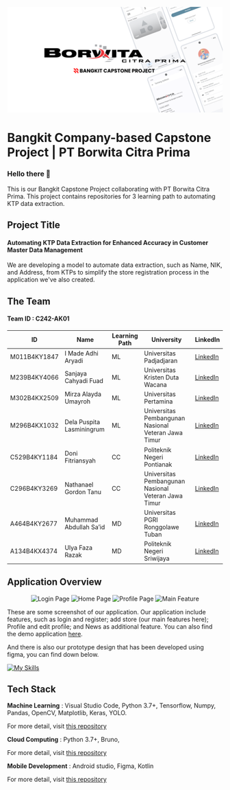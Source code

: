 ![Screenshot](https://raw.githubusercontent.com/Capstone-Borwita/mobile-development-path/refs/heads/master/assets/cover.png)

# Bangkit Company-based Capstone Project | PT Borwita Citra Prima

### Hello there 🙌
This is our Bangkit Capstone Project collaborating with PT Borwita Citra Prima. This project contains repositories for 3 learning path to automating KTP data extraction.

## Project Title 
#### **Automating KTP Data Extraction for Enhanced Accuracy in Customer Master Data Management**
We are developing a model to automate data extraction, such as Name, NIK, and Address, from KTPs to simplify the store registration process in the application we've also created.

## The Team
#### Team ID : C242-AK01
| ID  | Name | Learning Path | University | LinkedIn |
| ------------- | ------------- | ------------- | ------------- |------------- | 
| M011B4KY1847  | I Made Adhi Aryadi   | ML | Universitas Padjadjaran | [LinkedIn](https://www.linkedin.com/in/i-made-adhi-aryadi-48a0bb1a1) |
| M239B4KY4066  | Sanjaya Cahyadi Fuad  | ML | Universitas Kristen Duta Wacana | [LinkedIn](https://www.linkedin.com/in/sanjaya-cahyadi-fuad) |
| M302B4KX2509  | Mirza Alayda Umayroh  | ML | Universitas Pertamina | [LinkedIn](https://www.linkedin.com/in/mirzaalaydaumayroh) |
| M296B4KX1032  | Dela Puspita Lasminingrum | ML | Universitas Pembangunan Nasional Veteran Jawa Timur | [LinkedIn](https://www.linkedin.com/in/delapuspitalasminingrum77/) |
| C529B4KY1184  | Doni Fitriansyah  | CC | Politeknik Negeri Pontianak | [LinkedIn](https://www.linkedin.com/in/doni-fitriansyah-a64a20239) |
| C296B4KY3269  | Nathanael Gordon Tanu | CC | Universitas Pembangunan Nasional Veteran Jawa Timur | [LinkedIn](https://www.linkedin.com/in/nathanaelgt)|
| A464B4KY2677  | Muhammad Abdullah Sa’id  | MD | Universitas PGRI Ronggolawe Tuban | [LinkedIn](https://id.linkedin.com/in/muhammad-abdullah-said-4801551b3) |
| A134B4KX4374  | Ulya Faza Razak| MD | Politeknik Negeri Sriwijaya | [LinkedIn](https://www.linkedin.com/in/ulyafazarazak) |

## Application Overview
<p align="center">
  <img src="https://drive.google.com/uc?id=1ZW6gQkKe2nFb1D9wW92kUGIX03hmYG9S" alt="Login Page" width="200"/>
  <img src="https://drive.google.com/uc?id=1ZYQGM9py2XpMk1YICvFUD6-g-bnS77jw" alt="Home Page" width="200"/>
  <img src="https://drive.google.com/uc?id=1_0-iSvZVthbtVqDW4GvAmtoZuVxg-MRJ" alt="Profile Page" width="200"/>
  <img src="https://drive.google.com/uc?id=1_2hgMDjjvZn9mqXu2QFSwnWCj8CCfk66" alt="Main Feature" width="200"/>
</p>

These are some screenshot of our application. Our application include features, such as login and register; add store (our main features here); Profile and edit profile; and News as additional feature. You can also find the demo application [here](https://drive.google.com/file/d/1lbU_EkUUVy_yaFHrDYrU5MejD_J8kZSx/view?usp=drive_link). 

And there is also our prototype design that has been developed using figma, you can find down below.

[![My Skills](https://skillicons.dev/icons?i=figma)](https://www.figma.com/design/ngaYv9BBT2td5bgjrnPszA/BORWITA?node-id=58803-501&t=v3i4BFsHIG0L0FVo-4)

## Tech Stack
**Machine Learning** : Visual Studio Code, Python 3.7+, Tensorflow, Numpy, Pandas, OpenCV, Matplotlib, Keras, YOLO.

For more detail, visit [this repository](https://github.com/Capstone-Borwita/machine-learning-path) 


**Cloud Computing** : Python 3.7+, Bruno, 

For more detail, visit [this repository](https://github.com/Capstone-Borwita/cloud-computing-path)


**Mobile Development** : Android studio, Figma, Kotlin

For more detail, visit [this repository](https://github.com/Capstone-Borwita/mobile-development-path)










